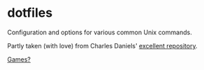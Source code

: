 # dotfiles
Configuration and options for various common Unix commands.

Partly taken (with love) from Charles Daniels' [excellent repository](https://github.com/charlesdaniels/dotfiles).





























[Games?](https://candybox2.github.io/)
